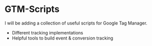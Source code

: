 # GTM-Scripts
I will be adding a collection of useful scripts for Google Tag Manager.

* Different tracking implementations
* Helpful tools to build event & conversion tracking

